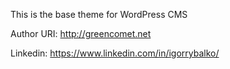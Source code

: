 This is the base theme for WordPress CMS

Author URI: http://greencomet.net

Linkedin: https://www.linkedin.com/in/igorrybalko/
